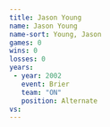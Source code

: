 ```yaml
---
title: Jason Young
name: Jason Young
name-sort: Young, Jason
games: 0
wins: 0
losses: 0
years:
 - year: 2002
   event: Brier
   team: "ON"
   position: Alternate
vs:
---
```

